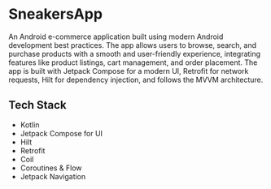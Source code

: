 # SneakersApp
An Android e-commerce application built using modern Android development best practices. The app allows users to browse, search, and purchase products with a smooth and user-friendly experience, integrating features like product listings, cart management, and order placement. The app is built with Jetpack Compose for a modern UI, Retrofit for network requests, Hilt for dependency injection, and follows the MVVM architecture.
## Tech Stack
* Kotlin
* Jetpack Compose for UI
* Hilt
* Retrofit
* Coil
* Coroutines & Flow
* Jetpack Navigation
